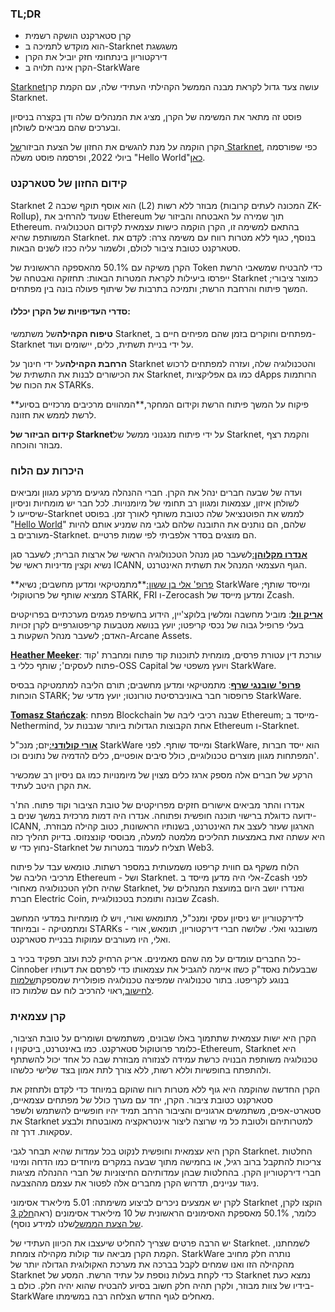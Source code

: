 ### TL;DR

* קרן סטארקנט הושקה רשמית
* הוא מוקדש לתמיכה ב-Starknet משגשגת
* דירקטוריון בינתחומי חזק יוביל את הקרן
* הקרן אינה תלויה ב-StarkWare

[Starknet](https://starknet.io/)עושה צעד גדול לקראת מבנה הממשל הקהילתי העתידי שלה, עם הקמת קרן Starknet.

פוסט זה מתאר את המשימה של הקרן, מציג את המנהלים שלה ודן בקצרה בניסיון ובערכים שהם מביאים לשולחן.

הקרן הוקמה על מנת להגשים את החזון של הצעת הביזור[של Starknet](https://medium.com/starkware/part-1-starknet-sovereignty-a-decentralization-proposal-bca3e98a01ef), כפי שפורסמה ביולי 2022, ופרסמה פוסט משלה "Hello World"[כאן](https://medium.com/@StarkNet_Foundation/7bd55d5dbc59).

### קידום החזון של סטארקנט

Starknet הוא אוסף תוקף שכבה 2 (L2) מבוזר ללא רשות (המכונה לעתים קרובות ZK-Rollup), שנועד להרחיב את Ethereum תוך שמירה על האבטחה והביזור של Ethereum. בהתאם למשימה זו, הקרן הוקמה כישות עצמאית לקידום הטכנולוגיה המשותפת שהיא Starknet. בנוסף, כגוף ללא מטרות רווח עם משימה צרה: לקדם את סטארקנט כטובת ציבור לכולם, ולשמור עליה ככזו לשנים הבאות.

הקרן משיקה עם 50.1% מהאספקה הראשונית של Token כדי להבטיח שמשאבי הרשת ייפרסו ביעילות לקראת המטרות הבאות: תחזוקה ואבטחה של Starknet כמוצר ציבורי; המשך פיתוח והרחבת הרשת; ותמיכה בתרבות של שיתוף פעולה בונה בין מפתחים.

#### **סדרי העדיפויות של הקרן יכללו:**

**טיפוח הקהילה**של משתמשי Starknet, מפתחים וחוקרים בזמן שהם מפיחים חיים ב-Starknet על ידי בניית תשתית, כלים, יישומים ועוד.

**הרחבת הקהילה**על ידי חינוך על Starknet והטכנולוגיה שלה, ועזרה למפתחים לרכוש את הכישורים לבנות את התשתית של Starknet, כמו גם אפליקציות dApps הרותמות את הכוח של STARKs.

**פיקוח על המשך פיתוח הרשת וקידום המחקר,**המהווים מרכיבים מרכזיים בסיוע לרשת לממש את חזונה.

**קידום הביזור של Starknet**על ידי פיתוח מנגנוני ממשל של Starknet, והקמת רצף מבוזר והוכחה.

### **היכרות עם הלוח**

ועדה של שבעה חברים ינהל את הקרן. חברי ההנהלה מגיעים מרקע מגוון ומביאים לשולחן איזון, עצמאות ומגוון רב תחומי של מיומנויות. לכל חבר יש מומחיות וניסיון שיסייעו ל-Starknet לממש את הפוטנציאל שלה כטובת משותף לאורך זמן. בפוסט "[Hello World](https://medium.com/@StarkNet_Foundation/7bd55d5dbc59)" שלהם, הם נותנים את התובנה שלהם לגבי מה שמניע אותם להיות מעורבים ב-Starknet. הם מוצגים בסדר אלפביתי לפי שמות פרטיים.

[**אנדרו מקלוהן**:](https://andrew.mclaughl.in/about-me)לשעבר סגן מנהל הטכנולוגיה הראשי של ארצות הברית; לשעבר סגן נשיא וקצין מדיניות ראשי של ICANN, הגוף העצמאי המנהל את תשתית האינטרנט.

**[פרופ' אלי בן ששון:](https://starkware.co/media-kit/?founder=Eli#founders)**מתמטיקאי ומדען מחשבים; נשיא StarkWare ומייסד שותף; ממציא שותף של פרוטוקולי STARK, FRI ו-Zerocash ומדען מייסד של Zcash.

**[אריק וול](https://en.wikipedia.org/wiki/Eric_Wall_(researcher))**: מוביל מחשבה ומלשין בלוקצ'יין, הידוע בחשיפת פגמים מערכתיים בפרויקטים בעלי פרופיל גבוה של נכסי קריפטו; יועץ בנושא מטבעות קריפטוגרפיים לקרן זכויות האדם; לשעבר מנהל השקעות ב-Arcane Assets.

**[Heather Meeker](https://www.techlawpartners.com/heather)**: עורכת דין עטורת פרסים, מומחית לתוכנות קוד פתוח ומחברת 'קוד פתוח לעסקים'; שותף כללי ב-OSS Capital ויועץ משפטי של StarkWare.

**[פרופ' שובנגי שרף](https://www.math.toronto.edu/ssaraf/)**: מתמטיקאי ומדען מחשבים; תורם הליבה למתמטיקה בבסיס הוכחות STARK; פרופסור חבר באוניברסיטת טורונטו; יועץ מדעי של StarkWare.

**[Tomasz Stańczak](https://www.linkedin.com/in/tomaszkajetanstanczak/?originalSubdomain=uk)**: מפתח Blockchain שבנה רכיבי ליבה של Ethereum; מייסד ב-Nethermind, אחת הקבוצות הגדולות ביותר שנבנות על Ethereum ו-Starknet.

[**אורי קולודני**:](https://starkware.co/media-kit/?founder=Uri#founders)יזם; מנכ"ל StarkWare ומייסד שותף. לפני StarkWare, הוא ייסד חברות המפתחות מגוון מוצרים טכנולוגיים, כולל סיבים אופטיים, כלים להדמיה של נתונים וכו'.

הרקע של חברים אלה מספק ארגז כלים מצוין של מיומנויות כמו גם ניסיון רב שמכשיר את הקרן היטב לעתיד.

אנדרו והתר מביאים אישורים חזקים מפרויקטים של טובת הציבור וקוד פתוח. הת'ר ידועה כדוגלת ברישוי תוכנה חופשית ופתוחה. אנדרו היה דמות מרכזית במשך שנים ב-ICANN, הארגון שעזר לעצב את האינטרנט, בשנותיו הראשונות, כטוב קהילה מבוזרת. היא עשתה זאת באמצעות תהליכים מלמטה למעלה, מבוססי קונצנזוס. בדיוק תהליך כזה נחוץ כדי ש-Starknet תצליח לעמוד במטרות של Web3.

הלוח משקף גם חווית קריפטו משמעותית במספר רשתות. טומאש עבד על פיתוח מרכיבי הליבה של Ethereum - ושל Starknet. אלי היה מדען מייסד ב-Zcash לפני שהיה חלוץ הטכנולוגיה מאחורי Starknet, ואנדרו יושב היום במועצת המנהלים של חברת Electric Coin, שבונה ותומכת בטכנולוגיית Zcash.

לדירקטוריון יש ניסיון עסקי ומנכ"ל, מתומאש ואורי, ויש לו מומחיות במדעי המחשב ומתמטיקה - ובמיוחד STARKs - משובנגי ואלי. שלושה חברי דירקטוריון, תומאש, אורי ואלי, היו מעורבים עמוקות בבניית סטארקנט.

כל החברים עומדים על מה שהם מאמינים. אריק הרחיק לכת ועזב תפקיד בכיר ב-Cinnober שבבעלות נאסד"ק כשזו איימה להגביל את עצמאותו כדי לפרסם את דעותיו בנוגע לקריפטו. בתור טכנולוגיה שמפיצה טכנולוגיה פופולרית שמספקת[שלמות לחישוב,](https://medium.com/starkware/extreme-integrity-in-decentralized-world-9e66cdf24d8b)ראוי להרכיב לוח עם שלמות כזו.

### **קרן עצמאית**

הקרן היא ישות עצמאית שתתמוך באלו שבונים, משתמשים ושומרים על טובת הציבור, כלומר פרוטוקול סטארקנט. כמו באינטרנט, ביטקוין ו-Ethereum, Starknet היא טכנולוגיה משותפת הבנויה כרשת עמידה לצנזורה מבוזרת שבה כל אחד יכול להשתתף ולהתפתח בחופשיות וללא רשות, ללא צורך לתת אמון בצד שלישי כלשהו.

הקרן החדשה שהוקמה היא גוף ללא מטרות רווח שהוקם במיוחד כדי לקדם ולתחזק את סטארקנט כטובת ציבור. הקרן, יחד עם מערך כולל של מפתחים עצמאיים, סטארט-אפים, משתמשים ארגוניים והציבור הרחב תמיד יהיו חופשיים להשתמש ולשפר את Starknet למטרותיהם ולטובת כל מי שרוצה ליצור אינטראקציה מאובטחת ולבצע עסקאות. דרך זה.

הקרן היא עצמאית וחופשית לנקוט בכל עמדות שהיא תבחר לגבי Starknet. החלטות צריכות להתקבל ברוב רגיל, או בחמישה מתוך שבעה במקרים מיוחדים כמו הדחה ומינוי חברי דירקטוריון הקרן. בהחלטות שבהן עמדותיהם החיצוניות של חברי ההנהלה מציגות ניגוד עניינים, תדרוש הקרן מחברים אלה לפטור את עצמם מההצבעה.

לקרן יש אמצעים ניכרים לביצוע משימתה: 5.01 מיליארד אסימוני Starknet הוקצו לקרן, כלומר, 50.1% מאספקת האסימונים הראשונית של 10 מיליארד אסימונים (ראה[חלק 3 של הצעת הממשל](https://medium.com/starkware/part-3-starknet-token-design-5cc17af066c6)שלנו למידע נוסף).

יש הרבה פרטים שצריך להחליט שיעצבו את הכיוון העתידי של Starknet. לשמחתנו, הקמת הקרן מביאה עוד קולות מקהילה צומחת. StarkWare נותרה חלק מחויב מהקהילה הזו ואנו שמחים לקבל בברכה את מערכת האקולוגית הגדולה יותר של Starknet כדי לקחת בעלות נוספת על עתיד הרשת. המסע של Starknet נמצא כעת בידיו של צוות מבוזר, ולקרן תהיה חלק חשוב בסיוע להבטיח שהוא יהיה חלק. כולם ב-StarkWare מאחלים לגוף החדש הצלחה רבה במשימתו.